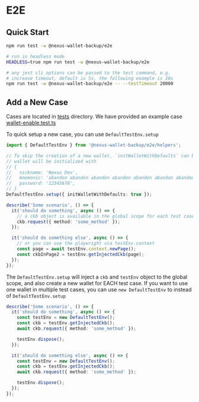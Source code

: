 # E2E

## Quick Start

```sh
npm run test -w @nexus-wallet-backup/e2e

# run in headless mode
HEADLESS=true npm run test -w @nexus-wallet-backup/e2e

# any jest cli options can be passed to the test command, e.g.
# increase timeout, default is 5s, the following example is 20s
npm run test -w @nexus-wallet-backup/e2e -- --testTimeout 20000
```

## Add a New Case

Cases are located in [tests](./tests) directory. We have provided an example
case [wallet-enable.test.ts](./tests/wallet-enable.test.ts)

To quick setup a new case, you can use `DefaultTestEnv.setup`

```ts
import { DefaultTestEnv } from '@nexus-wallet-backup/e2e/helpers';

// To skip the creation of a new wallet, `initWalletWithDefaults` can be set to true
// wallet will be initialized with
// {
//   nickname: 'Nexus Dev',
//   mnemonic: 'abandon abandon abandon abandon abandon abandon abandon abandon abandon abandon abandon about',
//   password: '12345678',
// }
DefaultTestEnv.setup({ initWalletWithDefaults: true });

describe('Some scenario', () => {
  it('should do something', async () => {
    // a ckb object is available in the global scope for each test case
    ckb.request({ method: 'some_method' });
  });

  it('should do something else', async () => {
    // or you can use the playwright via testEnv.context
    const page = await testEnv.context.newPage();
    const ckbInPage2 = testEnv.getInjectedCkb(page);
  });
});
```

The `DefaultTestEnv.setup` will inject a `ckb` and `testEnv` object to the global scope, and also create a new wallet for EACH test case.
If you want to use one wallet in multiple test cases, you can use `new DefaultTestEnv` to instead of `DefaultTestEnv.setup`

```ts
describe('Some scenario', () => {
  it('should do something', async () => {
    const testEnv = new DefaultTestEnv();
    const ckb = testEnv.getInjectedCkb();
    await ckb.request({ method: 'some_method' });

    testEnv.dispose();
  });

  it('should do something else', async () => {
    const testEnv = new DefaultTestEnv();
    const ckb = testEnv.getInjectedCkb();
    await ckb.request({ method: 'some_method' });

    testEnv.dispose();
  });
});
```
